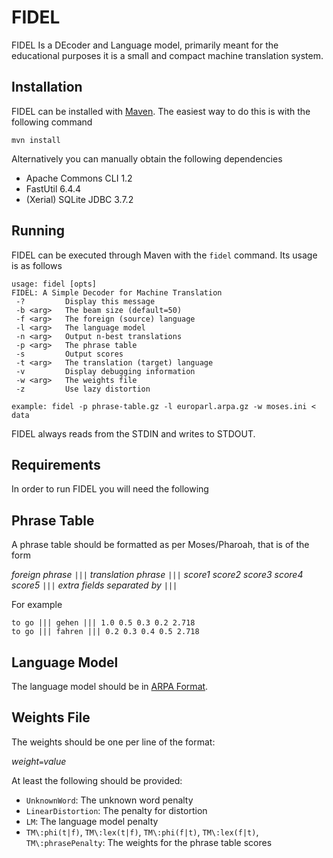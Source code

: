 FIDEL
=====

FIDEL Is a DEcoder and Language model, primarily meant for the educational
purposes it is a small and compact machine translation system.

Installation
------------

FIDEL can be installed with [Maven](http://maven.apache.org). The
easiest way to do this is with the following command

    mvn install

Alternatively you can manually obtain the following dependencies

* Apache Commons CLI 1.2
* FastUtil 6.4.4
* (Xerial) SQLite JDBC 3.7.2

Running
-------

FIDEL can be executed through Maven with the `fidel` command. Its usage
is as follows

    usage: fidel [opts]
    FIDEL: A Simple Decoder for Machine Translation
     -?         Display this message
     -b <arg>   The beam size (default=50)
     -f <arg>   The foreign (source) language
     -l <arg>   The language model
     -n <arg>   Output n-best translations
     -p <arg>   The phrase table
     -s         Output scores
     -t <arg>   The translation (target) language
     -v         Display debugging information
     -w <arg>   The weights file
     -z         Use lazy distortion
    
    example: fidel -p phrase-table.gz -l europarl.arpa.gz -w moses.ini < data

FIDEL always reads from the STDIN and writes to STDOUT.

Requirements
------------

In order to run FIDEL you will need the following

## Phrase Table

A phrase table should be formatted as per Moses/Pharoah, that is of 
the form

_foreign phrase_ `|||` _translation phrase_ `|||` _score1_ _score2_ _score3_ _score4_ _score5_ `|||` _extra fields separated by_ `|||`

For example

    to go ||| gehen ||| 1.0 0.5 0.3 0.2 2.718 
    to go ||| fahren ||| 0.2 0.3 0.4 0.5 2.718

## Language Model

The language model should be in [ARPA Format](http://www.speech.sri.com/projects/srilm/manpages/ngram-format.5.html).

## Weights File

The weights should be one per line of the format:

_weight_`=`_value_

At least the following should be provided:

* `UnknownWord`: The unknown word penalty
* `LinearDistortion`: The penalty for distortion
* `LM`: The language model penalty
* `TM\:phi(t|f)`, `TM\:lex(t|f)`, `TM\:phi(f|t)`, `TM\:lex(f|t)`, `TM\:phrasePenalty`: The weights for the phrase table scores


